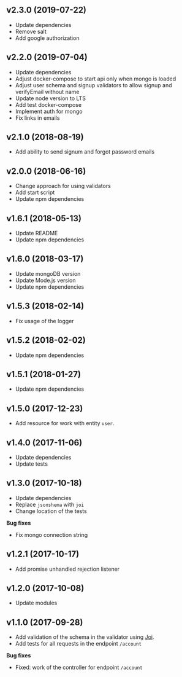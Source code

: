 ## v2.3.0 (2019-07-22)

* Update dependencies
* Remove salt
* Add google authorization

## v2.2.0 (2019-07-04)

* Update dependencies
* Adjust docker-compose to start api only when mongo is loaded
* Adjust user schema and signup validators to allow signup and verifyEmail without name
* Update node version to LTS
* Add test docker-compose
* Implement auth for mongo
* Fix links in emails

## v2.1.0 (2018-08-19)

* Add ability to send signum and forgot password emails

## v2.0.0 (2018-06-16)

* Change approach for using validators
* Add start script
* Update npm dependencies

## v1.6.1 (2018-05-13)

* Update README
* Update npm dependencies

## v1.6.0 (2018-03-17)

* Update mongoDB version
* Update Mode.js version
* Update npm dependencies

## v1.5.3 (2018-02-14)

* Fix usage of the logger

## v1.5.2 (2018-02-02)

* Update npm dependencies

## v1.5.1 (2018-01-27)

* Update npm dependencies

## v1.5.0 (2017-12-23)

* Add resource for work with entity `user`.

## v1.4.0 (2017-11-06)

* Update dependencies
* Update tests

## v1.3.0 (2017-10-18)

* Update dependencies
* Replace `jsonshema` with `joi`
* Change location of the tests

**Bug fixes**

* Fix mongo connection string

## v1.2.1 (2017-10-17)

* Add promise unhandled rejection listener

## v1.2.0 (2017-10-08)

* Update modules

## v1.1.0 (2017-09-28)

* Add validation of the schema in the validator using [Joi](https://github.com/hapijs/joi).
* Add tests for all requests in the endpoint `/account`

**Bug fixes**

* Fixed: work of the controller for endpoint `/account`

